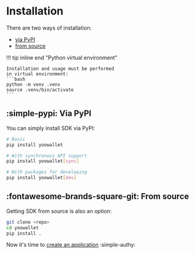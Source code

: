# Installation
There are two ways of installation:

- [via PyPI](#via-pypi)
- [from source](#from-source)

!!! tip inline end "Python virtual environment"

	Installation and usage must be performed
	in virtual environment:
    ```bash
    python -m venv .venv
    source .venv/bin/activate
    ```

## :simple-pypi: Via PyPI
You can simply install SDK via PyPI:
```bash
# Basic
pip install yoowallet

# With synchronous API support
pip install yoowallet[sync]

# With packages for developing
pip install yoowallet[dev]
```

## :fontawesome-brands-square-git: From source
Getting SDK from source is also an option:
```bash
git clone <repo>
cd yoowallet
pip install .
```

Now it's time to [create an application](authorization.md) :simple-authy:
